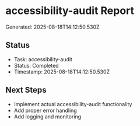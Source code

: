 # accessibility-audit Report

Generated: 2025-08-18T14:12:50.530Z

## Status
- Task: accessibility-audit
- Status: Completed
- Timestamp: 2025-08-18T14:12:50.530Z

## Next Steps
- Implement actual accessibility-audit functionality
- Add proper error handling
- Add logging and monitoring
